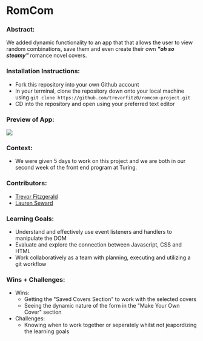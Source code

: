 
# RomCom  

### Abstract:
We added dynamic functionality to an app that that allows the user to view random combinations, save them and even create their own ***"oh so steamy"*** romance novel covers. 

### Installation Instructions:
- Fork this repository into your own Github account
- In your terminal, clone the repository down onto your local machine using `git clone https://github.com/trevorfitz0/romcom-project.git`
- CD into the repository and open using your preferred text editor

### Preview of App:
![](ezgif.com-gif-maker.gif)

### Context:
- We were given 5 days to work on this project and we are both in our second week of the front end program at Turing. 

### Contributors:
- [Trevor Fitzgerald](https://github.com/trevorfitz0) 
- [Lauren Seward](https://github.com/LSeward0421)

### Learning Goals:
- Understand and effectively use event listeners and handlers to manipulate the DOM
- Evaluate and explore the connection between Javascript, CSS and HTML
- Work collaboratively as a team with planning, executing and utilizing a git workflow

### Wins + Challenges:
- Wins:
    - Getting the "Saved Covers Section" to work with the selected covers
    - Seeing the dynamic nature of the form in the "Make Your Own Cover" section
- Challenges:
    - Knowing when to work together or seperately whilst not jeapordizing the learning goals
    
